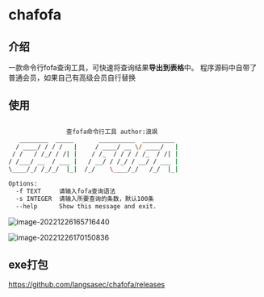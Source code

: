 # chafofa

## 介绍

一款命令行fofa查询工具，可快速将查询结果**导出到表格**中。
程序源码中自带了普通会员，如果自己有高级会员自行替换

## 使用

```sh

                查fofa命令行工具 author:浪飒
   ________  _____       __________  _________
  / ____/ / / /   |     / ____/ __ \/ ____/   |
 / /   / /_/ / /| |    / /_  / / / / /_  / /| |
/ /___/ __  / ___ |   / __/ / /_/ / __/ / ___ |
\____/_/ /_/_/  |_|  /_/    \____/_/   /_/  |_|

Options:
  -f TEXT     请输入fofa查询语法
  -s INTEGER  请输入所要查询的条数，默认100条
  --help      Show this message and exit.
```

![image-20221226165716440](https://i0.hdslb.com/bfs/album/ffa1f9847d2328554554b83d8de977e165d1c686.png)

![image-20221226170150836](https://i0.hdslb.com/bfs/album/cf7cf61891c02e8fedfe9884432efcd0a56b1209.png)

## exe打包

https://github.com/langsasec/chafofa/releases
